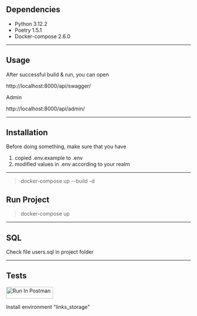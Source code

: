 ## Dependencies

* Python 3.12.2
* Poetry 1.5.1
* Docker-compose 2.6.0

---


## Usage

After successful build & run, you can open

 http://localhost:8000/api/swagger/

Admin

http://localhost:8000/api/admin/

---

## Installation

Before doing something, make sure that you have

1. copied .env.example to .env
2. modified values in .env according to your realm

---

> docker-compose up --build -d

## Run Project

> docker-compose up

---

## SQL

Check file users.sql in project folder

---

## Tests

[<img src="https://run.pstmn.io/button.svg" alt="Run In Postman" style="width: 128px; height: 32px;">](https://app.getpostman.com/run-collection/25434486-18f2e9dd-44cb-43e4-bd00-503e6ea11559?action=collection%2Ffork&source=rip_markdown&collection-url=entityId%3D25434486-18f2e9dd-44cb-43e4-bd00-503e6ea11559%26entityType%3Dcollection%26workspaceId%3D25bf1c5c-460a-46d5-8573-be88f8617905)


Install environment "links_storage"
